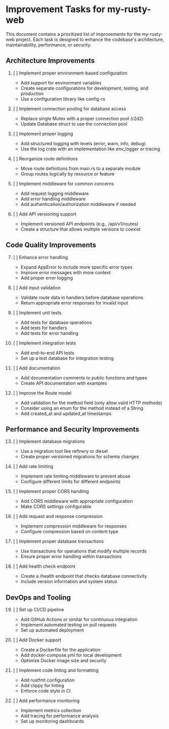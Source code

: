 # Improvement Tasks for my-rusty-web

This document contains a prioritized list of improvements for the my-rusty-web project. Each task is designed to enhance the codebase's architecture, maintainability, performance, or security.

## Architecture Improvements

1. [ ] Implement proper environment-based configuration
   - Add support for environment variables
   - Create separate configurations for development, testing, and production
   - Use a configuration library like config-rs

2. [ ] Implement connection pooling for database access
   - Replace single Mutex<Connection> with a proper connection pool (r2d2)
   - Update Database struct to use the connection pool

3. [ ] Implement proper logging
   - Add structured logging with levels (error, warn, info, debug)
   - Use the log crate with an implementation like env_logger or tracing

4. [ ] Reorganize route definitions
   - Move route definitions from main.rs to a separate module
   - Group routes logically by resource or feature

5. [ ] Implement middleware for common concerns
   - Add request logging middleware
   - Add error handling middleware
   - Add authentication/authorization middleware if needed

6. [ ] Add API versioning support
   - Implement versioned API endpoints (e.g., /api/v1/routes)
   - Create a structure that allows multiple versions to coexist

## Code Quality Improvements

7. [ ] Enhance error handling
   - Expand AppError to include more specific error types
   - Improve error messages with more context
   - Add proper error logging

8. [ ] Add input validation
   - Validate route data in handlers before database operations
   - Return appropriate error responses for invalid input

9. [ ] Implement unit tests
   - Add tests for database operations
   - Add tests for handlers
   - Add tests for error handling

10. [ ] Implement integration tests
    - Add end-to-end API tests
    - Set up a test database for integration testing

11. [ ] Add documentation
    - Add documentation comments to public functions and types
    - Create API documentation with examples

12. [ ] Improve the Route model
    - Add validation for the method field (only allow valid HTTP methods)
    - Consider using an enum for the method instead of a String
    - Add created_at and updated_at timestamps

## Performance and Security Improvements

13. [ ] Implement database migrations
    - Use a migration tool like refinery or diesel
    - Create proper versioned migrations for schema changes

14. [ ] Add rate limiting
    - Implement rate limiting middleware to prevent abuse
    - Configure different limits for different endpoints

15. [ ] Implement proper CORS handling
    - Add CORS middleware with appropriate configuration
    - Make CORS settings configurable

16. [ ] Add request and response compression
    - Implement compression middleware for responses
    - Configure compression based on content type

17. [ ] Implement proper database transactions
    - Use transactions for operations that modify multiple records
    - Ensure proper error handling within transactions

18. [ ] Add health check endpoint
    - Create a /health endpoint that checks database connectivity
    - Include version information and system status

## DevOps and Tooling

19. [ ] Set up CI/CD pipeline
    - Add GitHub Actions or similar for continuous integration
    - Implement automated testing on pull requests
    - Set up automated deployment

20. [ ] Add Docker support
    - Create a Dockerfile for the application
    - Add docker-compose.yml for local development
    - Optimize Docker image size and security

21. [ ] Implement code linting and formatting
    - Add rustfmt configuration
    - Add clippy for linting
    - Enforce code style in CI

22. [ ] Add performance monitoring
    - Implement metrics collection
    - Add tracing for performance analysis
    - Set up monitoring dashboards